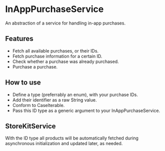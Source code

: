 # InAppPurchaseService

An abstraction of a service for handling in-app purchases.

## Features

- Fetch all available purchases, or their IDs.
- Fetch purchase information for a certain ID.
- Check whether a purchase was already purchased.
- Purchase a purchase.

## How to use

- Define a type (preferrably an enum), with your purchase IDs.
- Add their identifier as a raw String value.
- Conform to CaseIterable.
- Pass this ID type as a generic argument to your InAppPurchaseService.

## StoreKitService

With the ID type all products will be automatically fetched during asynchronous initialization and updated later, as needed.

